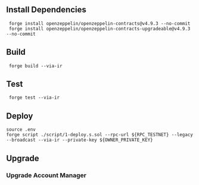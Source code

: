 
## Install Dependencies

```shell
 forge install openzeppelin/openzeppelin-contracts@v4.9.3 --no-commit
 forge install openzeppelin/openzeppelin-contracts-upgradeable@v4.9.3 --no-commit
```

## Build

```shell
 forge build --via-ir
```

## Test

```shell
 forge test --via-ir
```

## Deploy
```shell
source .env
forge script ./script/1-deploy.s.sol --rpc-url ${RPC_TESTNET} --legacy --broadcast --via-ir --private-key ${OWNER_PRIVATE_KEY}
```

## Upgrade

### Upgrade Account Manager